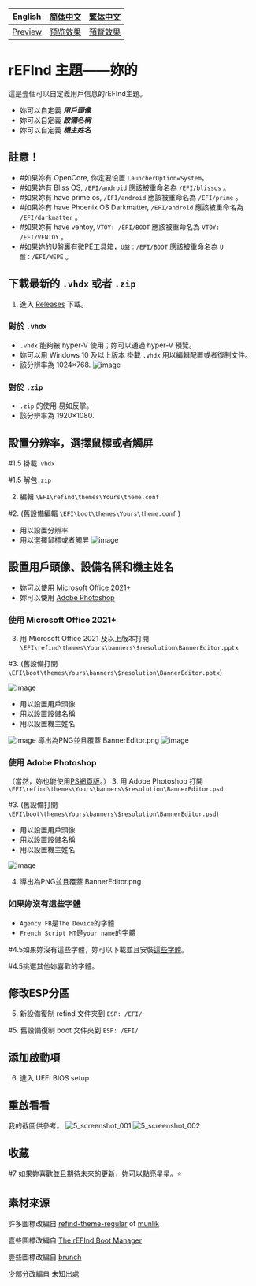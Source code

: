 [English](https://github.com/1457384613gh/rEFInd-theme-named-Yours) | [简体中文](https://github.com/1457384613gh/rEFInd-theme-named-Yours/blob/main/%E8%87%AA%E8%BF%B0%E6%96%87%E4%BB%B6.md) | [繁体中文](https://github.com/1457384613gh/rEFInd-theme-named-Yours/blob/main/%E7%B9%81%E4%BD%93%E4%B8%AD%E6%96%87.md)
|---|---|---|
|[Preview](https://github.com/1457384613gh/rEFInd-theme-named-Yours#reboot-to-see-what-if)|[预览效果](https://github.com/1457384613gh/rEFInd-theme-named-Yours/blob/main/%E8%87%AA%E8%BF%B0%E6%96%87%E4%BB%B6.md#%E9%87%8D%E5%90%AF%E7%9C%8B%E7%9C%8B)|[預覽效果](https://github.com/1457384613gh/rEFInd-theme-named-Yours/blob/main/%E7%B9%81%E4%BD%93%E4%B8%AD%E6%96%87.md#%E9%87%8D%E5%95%9F%E7%9C%8B%E7%9C%8B)

# rEFInd 主題——妳的
這是壹個可以自定義用戶信息的rEFInd主題。
 - 妳可以自定義 ***用戶頭像*** 
 - 妳可以自定義 ***設備名稱*** 
 - 妳可以自定義 ***機主姓名***

## 註意！
- #如果妳有 OpenCore, 你定要设置 `LauncherOption=System`。
- #如果妳有 Bliss OS, `/EFI/android` 應該被重命名為 `/EFI/blissos` 。
- #如果妳有 have prime os, `/EFI/android` 應該被重命名為 `/EFI/prime` 。
- #如果妳有 have Phoenix OS Darkmatter, `/EFI/android` 應該被重命名為 `/EFI/darkmatter` 。
- #如果妳有 have ventoy, `VTOY: /EFI/BOOT` 應該被重命名為 `VTOY: /EFI/VENTOY` 。
- #如果妳的U盤裏有微PE工具箱，`U盤：/EFI/BOOT` 應該被重命名為 `U盤：/EFI/WEPE` 。

## 下載最新的 `.vhdx` 或者 `.zip`
1. 進入 [Releases](https://github.com/1457384613gh/rEFInd-theme-named-Yours/releases) 下載。
### 對於 `.vhdx`
- `.vhdx` 能夠被 hyper-V 使用；妳可以通過 hyper-V 預覽。
- 妳可以用 Windows 10 及以上版本 掛載 `.vhdx` 用以編輯配置或者復制文件。
- 該分辨率為 1024×768.
![image](https://user-images.githubusercontent.com/69227436/166177525-999990c1-90ff-4c08-ad6d-2bb147d065bd.png)
### 對於 `.zip`
- `.zip` 的使用 易如反掌。
- 該分辨率為 1920×1080.

## 設置分辨率，選擇鼠標或者觸屏
 #1.5 掛載`.vhdx`
 
 #1.5 解包`.zip`
 
2. 編輯 `\EFI\refind\themes\Yours\theme.conf`

 #2. (舊設備編輯 `\EFI\boot\themes\Yours\theme.conf` )

- 用以設置分辨率
- 用以選擇鼠標或者觸屏
![image](https://user-images.githubusercontent.com/69227436/164884137-91064754-2100-4f7b-8fa7-57a37b833164.png)

## 設置用戶頭像、設備名稱和機主姓名
- 妳可以使用 [Microsoft Office 2021+](https://github.com/1457384613gh/rEFInd-theme-named-Yours/blob/main/%E7%B9%81%E4%BD%93%E4%B8%AD%E6%96%87.md#%E4%BD%BF%E7%94%A8-microsoft-office-2021) 
- 妳可以使用 [Adobe Photoshop](https://github.com/1457384613gh/rEFInd-theme-named-Yours/blob/main/%E7%B9%81%E4%BD%93%E4%B8%AD%E6%96%87.md#%E4%BD%BF%E7%94%A8-adobe-photoshop)
### 使用 Microsoft Office 2021+
3. 用 Microsoft Office 2021 及以上版本打開 `\EFI\refind\themes\Yours\banners\$resolution\BannerEditor.pptx`

 #3. (舊設備打開 `\EFI\boot\themes\Yours\banners\$resolution\BannerEditor.pptx`)

![image](https://user-images.githubusercontent.com/69227436/164608436-e3b76607-7b73-4016-be0b-ec3c23ae9012.png)
- 用以設置用戶頭像
- 用以設置設備名稱
- 用以設置機主姓名

![image](https://user-images.githubusercontent.com/69227436/164615647-597163f7-4021-4ae5-922f-7fef1ce521bb.png)
導出為PNG並且覆蓋 BannerEditor.png
![image](https://user-images.githubusercontent.com/69227436/164616497-d3ca3e4a-f231-4fc2-99ac-587a32c09453.png)
### 使用 Adobe Photoshop
（當然，妳也能使用[PS網頁版](https://ps.gaoding.com/#/)。）
3. 用 Adobe Photoshop 打開 `\EFI\refind\themes\Yours\banners\$resolution\BannerEditor.psd`

 #3. (舊設備打開 `\EFI\boot\themes\Yours\banners\$resolution\BannerEditor.psd`)

- 用以設置用戶頭像
- 用以設置設備名稱
- 用以設置機主姓名

![image](https://user-images.githubusercontent.com/69227436/164608548-03b00cf6-4c88-489e-878a-aec8f328f1ce.png)

4. 導出為PNG並且覆蓋 BannerEditor.png
### 如果妳沒有這些字體
- `Agency FB`是`The Device`的字體
- `French Script MT`是`your name`的字體

 #4.5如果妳沒有這些字體，妳可以下載並且安裝[這些字體](https://github.com/1457384613gh/rEFInd-theme-named-Yours/releases/tag/Fonts)。

 #4.5挑選其他妳喜歡的字體。

## 修改ESP分區
5. 新設備復制 refind 文件夾到 `ESP: /EFI/`

 #5. 舊設備復制 boot 文件夾到 `ESP: /EFI/`

## 添加啟動項
6. 進入 UEFI BIOS setup

## 重啟看看
我的截圖供參考。
![5_screenshot_001](https://user-images.githubusercontent.com/69227436/166140209-6f2c14b6-1e0c-4f29-8cae-74b85285fb1d.png)
![5_screenshot_002](https://user-images.githubusercontent.com/69227436/166140211-fc94ed16-946b-4974-9cb5-0945c276cfcf.png)

## 收藏
 #7 如果妳喜歡並且期待未來的更新，妳可以點亮星星。⭐

## 素材來源
許多圖標改編自 [refind-theme-regular](https://github.com/munlik/refind-theme-regular) of [munlik](https://github.com/munlik)

壹些圖標改編自 [The rEFInd Boot Manager](http://www.rodsbooks.com/refind/)

壹些圖標改編自 [brunch](https://github.com/sebanc/brunch/)

少部分改編自 未知出處
